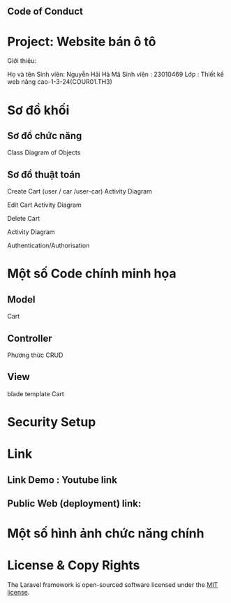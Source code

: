 ## Code of Conduct

# Project: Website bán ô tô
Giới thiệu:

Họ và tên Sinh viên: Nguyễn Hải Hà
Mã Sinh viên : 23010469
Lớp : Thiết kế web nâng cao-1-3-24(COUR01.TH3)
# Sơ đồ khối

## Sơ đồ chức năng

Class Diagram of Objects

## Sơ đồ thuật toán

Create Cart (user / car /user-car)
Activity Diagram

Edit Cart
Activity Diagram

Delete Cart

Activity Diagram

Authentication/Authorisation


# Một số Code chính minh họa

## Model
Cart
## Controller
Phương thức CRUD

## View
blade template Cart

# Security Setup

# Link
## Link Demo : Youtube link
## Public Web (deployment) link: 

# Một số hình ảnh chức năng chính






# License & Copy Rights
The Laravel framework is open-sourced software licensed under the [MIT license](https://opensource.org/licenses/MIT).
